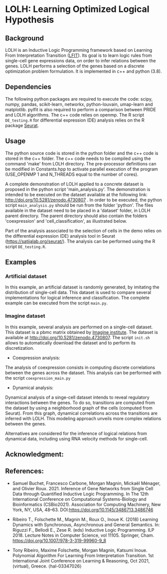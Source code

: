 # LOLH: Learning Optimized Logical Hypothesis

## Background

LOLH is an Inductive Logic Programming framework based on Learning From Interpretation Transition ([LFIT](https://github.com/Tony-sama/pylfit.git)). Its goal is to learn logic rules from single-cell gene expressions data, on order to infer relations between the genes. LOLH performs a selection of the genes based on a discrete optimization problem formulation. It is implemented in c++ and python (3.8).

## Dependencies

The following python packages are required to execute the code: scipy, numpy, pandas, scikit-learn, networkx, python-louvain, umap-learn and matplotlib. pylfit is also required to perform a comparison between PRIDE and LOLH algorithms. The c++ code relies on openmp. The R script `DE_testing.R` for differential expression (DE) analysis relies on the R package [Seurat](https://satijalab.org/seurat/).

## Usage

The python source code is stored in the python folder and the c++ code is stored in the c++ folder. The c++ code needs to be compiled using the command 'make' from LOLH directory. The pre-processor definitions can be modified in Constants.hpp to activate parallel execution of the program (USE_OPENMP 1 and N_THREADS equal to the number of cores).

A complete demonstration of LOLH applied to a concrete dataset is proposed in the python script 'main_analysis.py'. The demonstration is intended to be executed on the dataset available at the following link: http://doi.org/10.5281/zenodo.4730807 . In order to be executed, the python script `main_analysis.py` should be run from the folder 'python'. The files available in the dataset need to be placed in a 'dataset' folder, in LOLH parent directory. The parent directory should also contain the folders 'coexpression' and 'cell_classification', as illustrated below.

Part of the analysis associated to the selection of cells in the demo relies on the differential expression (DE) analysis tool in Seurat (https://satijalab.org/seurat/). The analysis can be performed using the R script `DE_testing.R`.

## Examples

### Artificial dataset

In this example, an artificial dataset is randomly generated, by imitating the distribution of single-cell data. This dataset is used to compare several implementations for logical inference and classification. The complete example can be executed from the script `main.py`.


### Imagine dataset

In this example, several analysis are performed on a single-cell dataset. This dataset is a pbmc matrix obtained by [Imagine institute](https://www.institutimagine.org/fr). The dataset is available at http://doi.org/10.5281/zenodo.4730807. The script `init.sh` allows to automatically download the dataset and to perform its discretization.

* Coexpression analysis:

The analysis of coexpression consists in computing discrete correlations between the genes across the dataset. This analysis can be performed with the script `coexpression_main.py`

* Dynamical analysis:

Dynamical analysis of a singe-cell dataset intends to reveal regulatory interactions between the genes. To do so, transitions are computed from the dataset by using a neighborhood graph of the cells (computed from Seurat). From this graph, dynamical correlations across the transitions are inferred with LOLH. This modeling approach unveils more complex relations between the genes.

Alternatives are considered for the inference of logical relations from dynamical data, including using RNA velocity methods for single-cell.

## Acknowledgment:

## References:

* Samuel Buchet, Francesco Carbone, Morgan Magnin, Mickaël Ménager, and Olivier Roux. 2021. Inference of Gene Networks from Single Cell Data through Quantified Inductive Logic Programming. In The 12th International Conference on Computational Systems-Biology and Bioinformatics (CSBio2021). Association for Computing Machinery, New York, NY, USA, 48–63. DOI:https://doi.org/10.1145/3486713.3486746

* Ribeiro T., Folschette M., Magnin M., Roux O., Inoue K. (2018) Learning Dynamics with Synchronous, Asynchronous and General Semantics. In: Riguzzi F., Bellodi E., Zese R. (eds) Inductive Logic Programming. ILP 2018. Lecture Notes in Computer Science, vol 11105. Springer, Cham. https://doi.org/10.1007/978-3-319-99960-9_8

* Tony Ribeiro, Maxime Folschette, Morgan Magnin, Katsumi Inoue. Polynomial Algorithm For Learning From Interpretation Transition. 1st International Joint Conference on Learning & Reasoning, Oct 2021, (virtual), Greece. ⟨hal-03347026⟩
